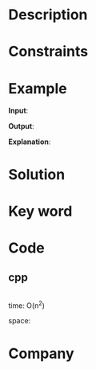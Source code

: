 # Description

# Constraints


# Example
**Input**: 


**Output**: 

**Explanation**: 

# Solution


# Key word


# Code

## cpp
```cpp


```
time: O(n<sup>2</sup>)


space: 

# Company